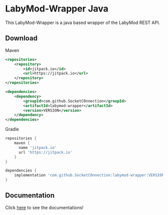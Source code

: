 # LabyMod-Wrapper Java

This LabyMod-Wrapper is a java based wrapper of the LabyMod REST API. 

## Download

Maven

```xml
<repositories>
    <repository>
        <id>jitpack.io</id>
        <url>https://jitpack.io</url>
    </repository>
</repositories>

<dependencies>
    <dependency>
        <groupId>com.github.SocketC0nnection</groupId>
        <artifactId>labymod-wrapper</artifactId>
        <version>VERSION</version>
    </dependency>
</dependencies>
```

Gradle

```gradle
repositories {
    maven {
      name 'jitpack.io'
      url 'https://jitpack.io'
    }
}

dependencies {
    implementation 'com.github.SocketC0nnection:labymod-wrapper:VERSION'
}
```

## Documentation

Click [here](https://github.com/SocketC0nnection/LabyMod-Wrapper/wiki) to see the documentations!
